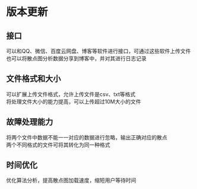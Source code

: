 # 版本更新
## 接口
   可以和QQ、微信、百度云网盘、博客等软件进行接口，可通过这些软件上传文件  
   也可以将散点图分析数据分享到博客中，并对其进行日志记录  
## 文件格式和大小
   可以扩展上传文件格式，允许上传文件是csv、txt等格式  
   将处理文件大小的能力提高，可以上传超过10M大小的文件  
## 故障处理能力
   将两个文件中数据不能一一对应的数据进行忽略，输出正确对应的散点  
   两个不同格式的文件可将其转化为同一种格式  
## 时间优化
   优化算法分析，提高散点图加载速度，缩短用户等待时间
